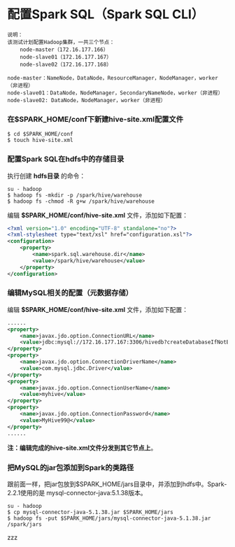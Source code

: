 配置Spark SQL（Spark SQL CLI）
=================================================================================
```
说明：
该测试计划配置Hadoop集群，一共三个节点：
    node-master（172.16.177.166）
    node-slave01（172.16.177.167）
    node-slave02（172.16.177.168）

node-master：NameNode，DataNode，ResourceManager，NodeManager，worker（非进程）
node-slave01：DataNode，NodeManager，SecondaryNameNode，worker（非进程）
node-slave02: DataNode，NodeManager，worker（非进程）
```

### 在$SPARK_HOME/conf下新建hive-site.xml配置文件
```shell
$ cd $SPARK_HOME/conf
$ touch hive-site.xml
```

### 配置Spark SQL在hdfs中的存储目录
执行创建 **hdfs目录** 的命令：
```shell
su - hadoop
$ hadoop fs -mkdir -p /spark/hive/warehouse
$ hadoop fs -chmod -R g+w /spark/hive/warehouse
```
编辑 **$SPARK_HOME/conf/hive-site.xml** 文件，添加如下配置：
```xml
<?xml version="1.0" encoding="UTF-8" standalone="no"?>
<?xml-stylesheet type="text/xsl" href="configuration.xsl"?>
<configuration>
    <property>
        <name>spark.sql.warehouse.dir</name>
        <value>/spark/hive/warehouse</value>
    </property>
</configuration>
```

### 编辑MySQL相关的配置（元数据存储）
编辑 **$SPARK_HOME/conf/hive-site.xml** 文件，添加如下配置：
```xml
......
<property>
    <name>javax.jdo.option.ConnectionURL</name>
    <value>jdbc:mysql://172.16.177.167:3306/hivedb?createDatabaseIfNotExist=true&amp;characterEncoding=UTF-8</value>
</property>
<property>
    <name>javax.jdo.option.ConnectionDriverName</name>
    <value>com.mysql.jdbc.Driver</value>
</property>
<property>
    <name>javax.jdo.option.ConnectionUserName</name>
    <value>myhive</value>
</property>
<property>
    <name>javax.jdo.option.ConnectionPassword</name>
    <value>MyHive99@</value>
</property>
......
```
**注：编辑完成的hive-site.xml文件分发到其它节点上**。

### 把MySQL的jar包添加到Spark的类路径
跟前面一样，把jar包放到$SPARK_HOME/jars目录中，并添加到hdfs中。Spark-2.2.1使用的是
mysql-connector-java:5.1.38版本。
```shell
su - hadoop
$ cp mysql-connector-java-5.1.38.jar $SPARK_HOME/jars
$ hadoop fs -put $SPARK_HOME/jars/mysql-connector-java-5.1.38.jar /spark/jars
```





































zzz
